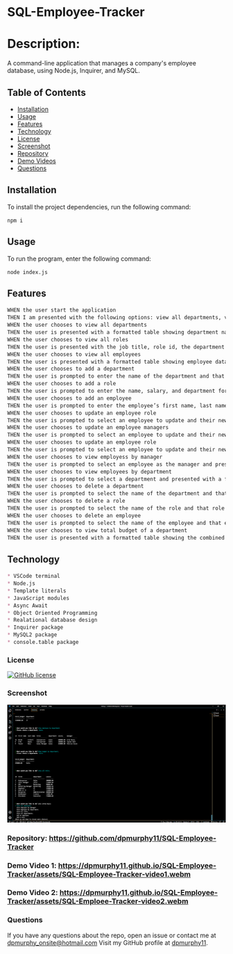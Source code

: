 # SQL-Employee-Tracker
# Description:
A command-line application that manages a company's employee database, using Node.js, Inquirer, and MySQL.
## Table of Contents
* [Installation](#installation)
* [Usage](#usage)
* [Features](#features)
* [Technology](#technology)
* [License](#license)
* [Screenshot](#screenshot)
* [Repository](#repository-httpsgithubcomdpmurphy11sql-employee-tracker)
* [Demo Videos](#demo-video-1-httpsdpmurphy11githubiosql-employee-trackerassetssql-employee-tracker-video1webm)
* [Questions](#questions)
## Installation
  To install the project dependencies, run the following command:
  ```
  npm i
  ```
## Usage
  To run the program, enter the following command:
  ```
  node index.js
  ```
## Features
```md
WHEN the user start the application
THEN I am presented with the following options: view all departments, view all roles, view all employees, add a department, add a role, add an employee, update an employee role, view employess by manager, view employees by department, delete departments, delete roles, delete employees, and view total budget of a department 
WHEN the user chooses to view all departments
THEN the user is presented with a formatted table showing department names and department ids
WHEN the user chooses to view all roles
THEN the user is presented with the job title, role id, the department that role belongs to, and the salary for that role
WHEN the user chooses to view all employees
THEN the user is presented with a formatted table showing employee data, including employee ids, first names, last names, job titles, departments, salaries, and managers that the employees report to
WHEN the user chooses to add a department
THEN the user is prompted to enter the name of the department and that department is added to the database
WHEN the user chooses to add a role
THEN the user is prompted to enter the name, salary, and department for the role and that role is added to the database
WHEN the user chooses to add an employee
THEN the user is prompted to enter the employee’s first name, last name, role, and manager, and that employee is added to the database
WHEN the user chooses to update an employee role
THEN the user is prompted to select an employee to update and their new role and this information is updated in the database 
WHEN the user chooses to update an employee managers
THEN the user is prompted to select an employee to update and their new manager and this information is updated in the database 
WHEN the user chooses to update an employee role
THEN the user is prompted to select an employee to update and their new role and this information is updated in the database 
WHEN the user chooses to view employess by manager
THEN the user is prompted to select an employee as the manager and presented with a formatted table showing employee data, including employee ids, first names, last names, job titles, departments, salaries of the emplyees that report to that manager
WHEN the user chooses to view employees by department
THEN the user is prompted to select a department and presented with a formatted table showing employee data, including employee ids, first names, last names, job titles, departments, salaries of the emplyees that are in that department
WHEN the user chooses to delete a department
THEN the user is prompted to select the name of the department and that department is deleted from the database
WHEN the user chooses to delete a role
THEN the user is prompted to select the name of the role and that role is deleted from the database
WHEN the user chooses to delete an employee
THEN the user is prompted to select the name of the employee and that employee is deleted from the database
WHEN the user chooses to view total budget of a department
THEN the user is presented with a formatted table showing the combined salaries of all employees in that department
```
## Technology
```md
* VSCode terminal
* Node.js
* Template literals
* JavaScript modules
* Async Await
* Object Oriented Programming
* Realational database design
* Inquirer package
* MySQL2 package
* console.table package
```
### License
[![GitHub license](https://img.shields.io/github/license/dpmurphy11/Team-Profile-Generator?style=plastic)](https://github.com/dpmurphy11/SQL-Employee-Tracker/blob/main/LICENSE)
### Screenshot
![Application screenshot](./assets/SQL-Employee-Tracker.png)
### Repository: <https://github.com/dpmurphy11/SQL-Employee-Tracker>
### Demo Video 1: <https://dpmurphy11.github.io/SQL-Employee-Tracker/assets/SQL-Employee-Tracker-video1.webm>
### Demo Video 2: <https://dpmurphy11.github.io/SQL-Employee-Tracker/assets/SQL-Emploee-Tracker-video2.webm>
### Questions
  If you have any questions about the repo, open an issue or contact me at dpmurphy_onsite@hotmail.com
  Visit my GitHub profile at [dpmurphy11](https://github.com/dpmurphy11/).